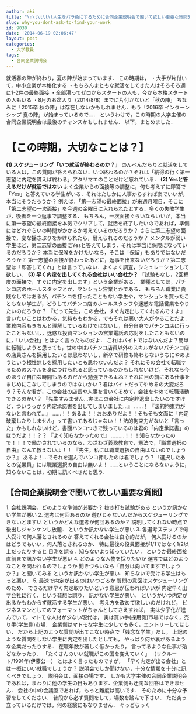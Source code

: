 ```yaml
---
author: aki
title: "\n\t\t\t\t人生をバラ色にするために合同企業説明会で聞いて欲しい重要な質問5つ\t\t"
slug: why-you-dont-ask-to-find-your-work
id: 9030
date: '2014-06-19 02:06:47'
layout: post
categories:
  - 大学教員
tags:
  - 合同企業説明会
---
```


就活春の陣が終わり，夏の陣が始まっています． この時期は， ・大手が片付いて，中小企業が本格化する ・もちろんまともな就活をしてきた人はそろそろ週に1-2件の最終面接 ・全部滑ってゼロからスタートの人も，今から本格スタートの人もいる ・8月のお盆入り（2014/8/8）までに片付かないと「秋の陣」 ちなみに「2015卒 秋の陣」は存在しないかもしれません．もう「2016卒 インターンシップ 夏の陣」が始まっているので…． というわけで，この時期の大学主催の合同企業説明会は最後のチャンスかもしれません． 以下，まとめました．

# 【この時期，大切なことは？】

**(1) スケジューリング「いつ就活が終わるのか？」** のんべんだらりと就活をしている人は，この質問が答えられない．いつ終わるのか？それは「納得の行く第一志望に内定を貰えば終わる」アタリマエのことだけど忘れている． **(2) Yesと答えるだけが就活ではない** よく企業からの面接等の調整に，何も考えずに即答で「Yes」と答えている学生がいる．それはたしかに人事からすれば楽でいいが，本当にそうだろうか？ 例えば，「第一志望の最終面接」が来週月曜日，そこに「第二志望の一次面接」を今週の金曜日に入れられたとする．多くの失敗学生が，後者を一つ返事で調整する． もちろん，一次面接ぐらいならいいが，本当に第一志望の最終面接を本気でクリアして，就活を終了したいのであれば，準備にはどれぐらいの時間がかかるか考えているのだろうか？ さらに第二志望の面接で，変な揺さぶりをかけられたら，耐えられるのだろうか？ メンタルが弱い学生ほど，第二志望の面接にYesと答えてしまう．それは本当に保険になっているのだろうか？ 本当に保険をかけたいなら，そこは「保留」もありではないだろうか？ 第一志望の面接が終わったあとに，返事を出来ないだろうか？第二志望は「即答してくれ」とは言っていない．よくよく調査，シミュレーションして欲しい． **(3) 早く内定を出してくれる会社はいい会社か？** 「試験もなし，2回程度の面接で，すぐに内定を出します」という企業がある． 業種としては，パチンコ店のホールスタッフとか，マンション営業とかである． もちろん職業に貴賎なしではあるが，パチンコを打ったこともない学生や，マンションを買ったこともない学生が，どうしてパチンコ店のホールスタッフや迷惑な電話営業をやりたいのだろうか？ 『だって先生，この会社，すぐ内定出してくれるんですよ』 言いたいことはわかる，気持ちもわかる，でもそれは悪い大人がやることだよ． 業務内容もきちんと理解しているわけではないし，自分自身でパチンコ店に行ったこともないし，迷惑な投資マンションの営業電話の応対をしたこともないのに，「いい会社」とはよく言ったものだよ． これはバイトではないんだよ？簡単に転職しようと思っても，世の中はパチンコ店員以外のスキルがないパチンコ店の店員さんを採用したいとは思わないし，新卒で研修も終わらないうちにやめようという根性無しを採用したいとも思わないんだよ？ それにその会社で転職するためのスキルを身につけられると思っているのかもしれないけど，それなら今のほうが自由な時間もあるのだから勉強できるよね？それに目の前にある仕事をまじめにこなしてしまうのではないかい？君はバイトだってやめるの大変だろう？そんな君が，この会社の店長や人事を言いくるめて，会社をやめて転職活動できるのかい？ 『先生すみません…実はこの会社に内定辞退出したいのですけど，ついうっかり内定承諾書を出してしまいました…』 ……！ 『法的拘束力がないと言われて…』 ……！！あるよ！！おおありだよ！！そもそも文面に「内定破棄したりしません」ッて書いてあるじゃない！！法的拘束力がないと「言った」かもしれないけど，書面ハンコつきで残っているのは君の「内定承諾書」のほうだよ！！？？ 『よく知らなかったので』 ………！！！知らなかったので！！！で働かされているのなら，わざわざ義務教育で，憲法で，『職業選択の自由』なんて教えないよ！！ 『先生，私には職業選択の自由はないのでしょうか？』 あるよ！…でそれを選んでハンコ押したのは君でしょう？「選択したあとの従業員」には職業選択の自由は無いよ！ ……ということにならないように，知らないことは，初期に訊くべきだと思う．  

## 【合同企業説明会で聞いて欲しい重要な質問】

1\. 会社説明会，どのような準備が必要か？ 抜き打ち試験がある というか訊かない学生が悪い 2\. 選考は何回あるのか 遊びじゃないんだからスケジューリングできないとまずい というかどんな選考が何回あるのか？ 説明してくれない時点で後出しジャンケンし放題． というか訊かない学生が悪い 3\. 各選考ステップで何人受けて何人落とされるのか 答えてくれる会社は良心的だが， 何人受けるのかはどうでもいい，何人落とされるのか． 特に最後の役員面接が1/1ではなく1/2以上だったりすると 目測を誤る．知らないより知っていたい． というか最終面接直前まで訊かない学生が悪い 4\. どのような人物を採りたいか 選考ではどのようなことを問われるのでしょうか 聞きづらいなら「自分は向いてますでしょうか？」と聞いてみる というか訊かない学生が悪い．知らないで受ける学生はもっと悪い． 5\. 最速で内定が出るのはいつごろか 質問の意図はスケジューリングのため． できるだけ早く内定取りたいという意思が伝わればいいが 内定早く出す会社に行く，という発想は誤り． 訊かない学生が悪い． というかいつ内定が出るかもわからず就活する学生が悪い． 考え方を改めて欲しいのだけれど， ビジネスマンとしてのフォーマットがちゃんとしてさえすれば， 実は少子化が進んでいて，マトモな人材が少ない現代は， 実は買い手(採用側)市場ではなく，売り手(学生側)市場． 企業側はマトモな学生に少しでも多く，エントリーしてほしい． だから上記のような質問が出てこない時点で「残念な学生」だし， 上記のような質問をしない学生に内定を出したとしても， やっぱり何か裏があるような企業だったりする． 在職年数が著しく低かったり， 言ってるような仕事が殆どなかったり． 「たくさんのいい就職がこの国を変えていく」 （リクルート/1991年/伊藤公一） とはよく言ったものですが， 「早く内定が出る会社」とは一概にいい就職でしょうか？ 説明会でしか聞けない，十分な情報を十分に訊くべきでしょう． 説明会は，面接の場です． しかも大学主催の合同企業説明会であれば，まわりに他の学生の目もあります．企業側も迂闊な回答はできません． 会社の中の会議室であれば，もっと難度は高いです． そのために十分な予習をしてください． 普段から必ず質問をして，場数を踏んで下さい． ただ突っ立っているだけでは，何の経験にもなりません． ぐっどらっく